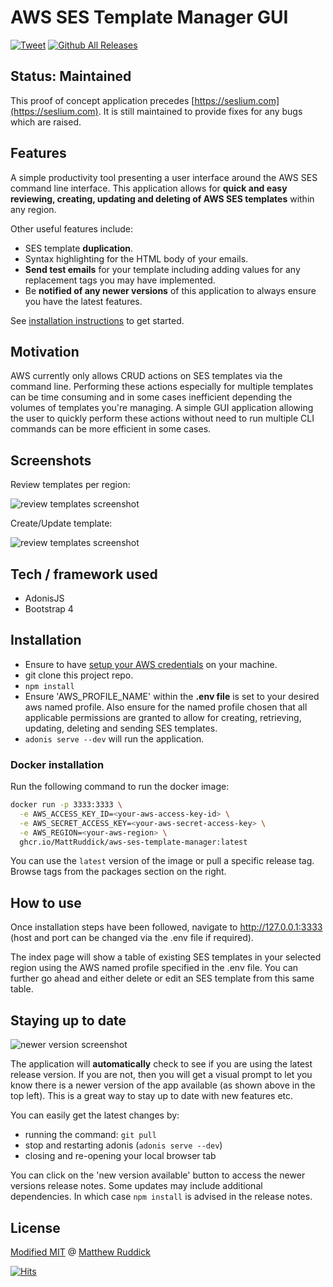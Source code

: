 # AWS SES Template Manager GUI
[![Tweet](https://img.shields.io/twitter/url/http/shields.io.svg?style=social)](https://twitter.com/intent/tweet?url=https%3A%2F%2Fgithub.com%2FMattRuddick%2Faws-ses-template-manager%0a%0a&text=A%20simple%20productivity%20tool%20presenting%20a%20user%20interface%20around%20the%20AWS%20SES%20command%20line%20interface.%20This%20application%20allows%20for%20quick%20and%20easy%20reviewing%2C%20creating%2C%20updating%20and%20deleting%20of%20%23AWS%20%23SES%20templates%3A&hashtags=AwsSes%2CSesTemplates%2CSesGui)
[![Github All Releases](https://img.shields.io/github/v/release/MattRuddick/aws-ses-template-manager.svg?style=flat)](https://github.com/MattRuddick/aws-ses-template-manager/releases)

## Status: Maintained
This proof of concept application precedes [https://seslium.com](https://seslium.com). It is still maintained to provide fixes for any bugs which are raised.

## Features
A simple productivity tool presenting a user interface around the AWS SES command line interface. This application allows
for **quick and easy reviewing, creating, updating and deleting of AWS SES templates** within any region.

Other useful features include:
- SES template **duplication**.
- Syntax highlighting for the HTML body of your emails.
- **Send test emails** for your template including adding values for any replacement tags you may have implemented.
- Be **notified of any newer versions** of this application to always ensure you have the latest features.

See [installation instructions](#Installation) to get started.

## Motivation
AWS currently only allows CRUD actions on SES templates via the command line. Performing these actions especially for multiple templates
can be time consuming and in some cases inefficient depending the volumes of templates you're managing. A simple GUI application
allowing the user to quickly perform these actions without need to run multiple CLI commands can be more efficient in some cases.

## Screenshots
Review templates per region:

![review templates screenshot](./resources/img/templates-review-screenshot.png)

Create/Update template:

![review templates screenshot](./resources/img/update-template-screenshot.png)

## Tech / framework used

- AdonisJS
- Bootstrap 4

## Installation
- Ensure to have [setup your AWS credentials](https://docs.aws.amazon.com/sdk-for-java/v1/developer-guide/setup-credentials.html) on your machine.
- git clone this project repo.
- ```npm install```
- Ensure 'AWS_PROFILE_NAME' within the **.env file** is set to your desired aws named profile. Also ensure for the named profile chosen that all applicable permissions are granted to allow for creating, retrieving, updating, deleting and sending SES templates.
- ```adonis serve --dev``` will run the application.

### Docker installation

Run the following command to run the docker image:

```bash
docker run -p 3333:3333 \
  -e AWS_ACCESS_KEY_ID=<your-aws-access-key-id> \
  -e AWS_SECRET_ACCESS_KEY=<your-aws-secret-access-key> \
  -e AWS_REGION=<your-aws-region> \
  ghcr.io/MattRuddick/aws-ses-template-manager:latest
```

You can use the `latest` version of the image or pull a specific release tag.
Browse tags from the packages section on the right.

## How to use
Once installation steps have been followed, navigate to http://127.0.0.1:3333 (host and port can be changed via the .env file if required).

The index page will show a table of existing SES templates in your selected region using the AWS named profile specified in the .env file. You can further go ahead and either delete
or edit an SES template from this same table.

## Staying up to date
![newer version screenshot](./resources/img/newer-version-screenshot.png)

The application will **automatically** check to see if you are using the latest release version. If you are not, then you will get
a visual prompt to let you know there is a newer version of the app available (as shown above in the top left). This is a great way to stay
up to date with new features etc.

You can easily get the latest changes by:
- running the command: ```git pull```
- stop and restarting adonis (```adonis serve --dev```)
- closing and re-opening your local browser tab

You can click on the 'new version available' button to access the newer versions release notes.
Some updates may include additional dependencies. In which case ```npm install``` is advised in the release notes.

## License
[Modified MIT](./LICENSE) @ [Matthew Ruddick](https://github.com/MattRuddick)

[![Hits](https://hits.seeyoufarm.com/api/count/incr/badge.svg?url=https%3A%2F%2Fgithub.com%2FMattRuddick%2Faws-ses-template-manager&count_bg=%2379C83D&title_bg=%23555555&icon=&icon_color=%23E7E7E7&title=hits&edge_flat=false)]()
